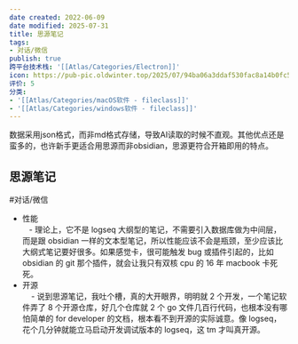 ```yaml
---
date created: 2022-06-09
date modified: 2025-07-31
title: 思源笔记
tags:
- 对话/微信
publish: true
跨平台技术栈: '[[Atlas/Categories/Electron]]'
icon: https://pub-pic.oldwinter.top/2025/07/94ba06a3ddaf530fac8a14b0fc5b9e70.png
评价: 5
分类:
- '[[Atlas/Categories/macOS软件 - fileclass]]'
- '[[Atlas/Categories/windows软件 - fileclass]]'
---
```


数据采用json格式，而非md格式存储，导致AI读取的时候不直观。其他优点还是蛮多的，也许新手更适合用思源而非obsidian，思源更符合开箱即用的特点。

## 思源笔记  

#对话/微信

- 性能  
   - 理论上，它不是 logseq 大纲型的笔记，不需要引入数据库做为中间层，而是跟 obsidian 一样的文本型笔记，所以性能应该不会是瓶颈，至少应该比大纲式笔记要好很多。如果感觉卡，很可能触发 bug 或插件引起的，比如 obsidian 的 git 那个插件，就会让我只有双核 cpu 的 16 年 macbook 卡死死。
- 开源  
    - 说到思源笔记，我吐个槽，真的大开眼界，明明就 2 个开发，一个笔记软件弄了 8 个开源仓库，好几个仓库就 2 个 go 文件几百行代码，也根本没有哪怕简单的 for developer 的文档，根本看不到开源的实际诚意。像 logseq，花个几分钟就能立马启动开发调试版本的 logseq，这 tm 才叫真开源。
